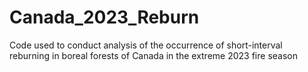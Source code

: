 # Canada_2023_Reburn
Code used to conduct analysis of the occurrence of short-interval reburning in boreal forests of Canada in the extreme 2023 fire season
